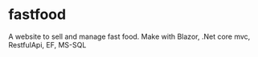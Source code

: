 # fastfood
A website to sell and manage fast food. Make with Blazor, .Net core mvc, RestfulApi, EF, MS-SQL
